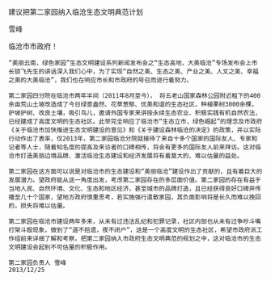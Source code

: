 建议把第二家园纳入临沧生态文明典范计划

雪峰



临沧市市政府！

    “美丽云南，绿色家园”生态文明建设系列新闻发布会之“生态高地，大美临沧”专场发布会上市长锁飞先生的讲话深入我们心中，为了实现“自然之美、生态之美、产业之美、人文之美、幸福之美的大美临沧”，我们也在响应市长和市政府的号召而进行着努力。

    第二家园四分院在临沧市两年半间（2011年8月至今）， 将五老山国家森林公园附近租下的400余亩荒山土坡改造成了今日绿意盎然、花草葱郁、优美和谐的生态社区，种植果树3000余棵，护坡护树、改良土壤，吸引鸟儿，邀请外国专家来讲授永续生态农业、积极实践有机自然农法，已经建成了高度文明的生态社区。此举完全响应了临沧市“生态立市，绿色崛起”的理念及市政府《关于临沧市加快推进生态文明建设的意见》和《关于建设森林临沧的决定》的政策，并以实际行动作出了表率，仅2013年，第二家园临沧分院就接待了来自十多个国家的国际友人、专家和记者等人士，随着知名度的提高及来访者的口碑相传，将会有更多的国际友人前来拜访。这对临沧市打造美丽边境品牌、激活临沧生态建设和经济发展将有着莫大的、难以估量的益处。 

    第二家园在这方面可以说是对临沧市的生态建设和“美丽临沧”建设作出了贡献的，且有着巨大的发展潜力。望政府能从这一角度出发，考虑第二家园存在的多层面价值。第二家园的存在有益于当地人民、自然环境、文化、生态和地区经济，甚至城市的品牌打造，且已经获得良好口碑并传播至几十个国家，望地方政府慎重思考，若实施强行遣散家园，其负面影响将是长久而难以挽回的，损失将难以估量。

    第二家园在临沧市建设两年多来，从未有过违法乱纪和犯罪记录，社区内部也从未有过争吵斗嘴打架斗殴现象，做到了“道不拾遗，夜不闭户”，这是一个高度文明的生态社区，希望市政府派工作组前来详细了解和考察，把第二家园纳入市政府生态文明典范的规划之中，这对临沧市的生态文明建设会起到不可估量的积极作用。

    第二家园负责人 雪峰
    2013/12/25



